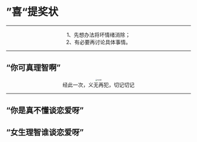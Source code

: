 # ”喜“提奖状

***
<center>
1、先想办法将坏情绪消除；<br>
2、有必要再讨论具体事情。<br>
</center>

***
## “你可真理智啊”

<div align="center">
<img src="/assets/奖状.jpg" alt="model" style="zoom:30%;" />
</div>
<center>
经此一次，义无再犯，切记切记
</center>

***
## “你是真不懂谈恋爱呀”
## “女生理智谁谈恋爱呀”

